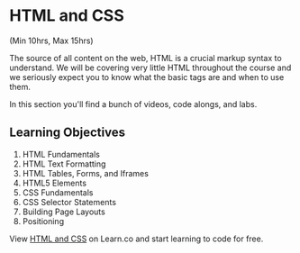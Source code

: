 # HTML and CSS

(Min 10hrs, Max 15hrs)

The source of all content on the web, HTML is a crucial markup syntax to understand. We will be covering very little HTML throughout the course and we seriously expect you to know what the basic tags are and when to use them.

In this section you'll find a bunch of videos, code alongs, and labs.

## Learning Objectives

1. HTML Fundamentals
2. HTML Text Formatting
3. HTML Tables, Forms, and Iframes
4. HTML5 Elements
5. CSS Fundamentals
6. CSS Selector Statements
7. Building Page Layouts
8. Positioning

<p data-visibility='hidden'>View <a href='https://learn.co/lessons/prework-html-css-objectives-readme' title='HTML and CSS'>HTML and CSS</a> on Learn.co and start learning to code for free.</p>
